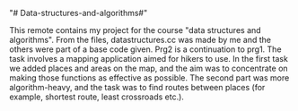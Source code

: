 "# Data-structures-and-algorithms#" 

This remote contains my project for the course "data structures and algorithms". From the files, datastructures.cc was made by me and the others were part of a base code given. Prg2 is a continuation to prg1. The task involves a mapping application aimed for hikers to use. In the first task we added places and areas on the map, and the aim was to concentrate on making those functions as effective as possible. The second part was more algorithm-heavy, and the task was to find routes between places (for example, shortest route, least crossroads etc.). 

